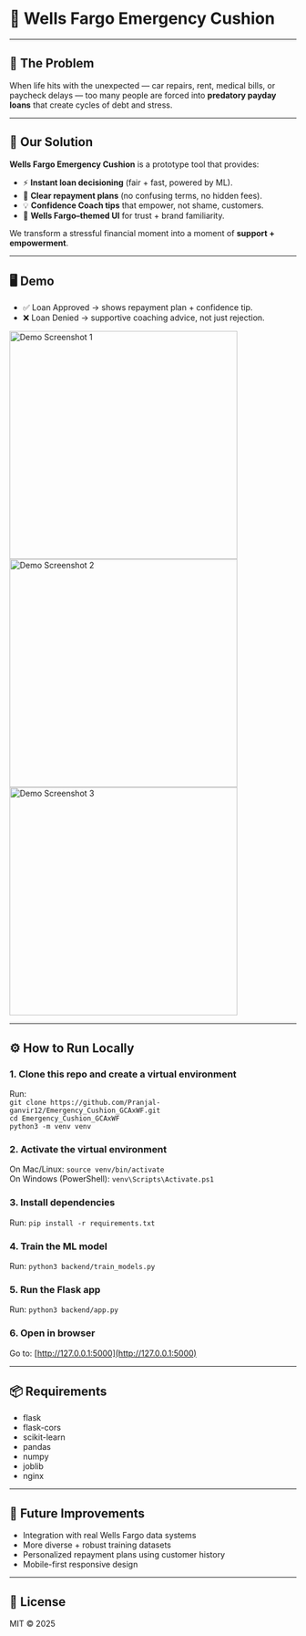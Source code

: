 # 💸 Wells Fargo Emergency Cushion

---

## 🚨 The Problem
When life hits with the unexpected — car repairs, rent, medical bills, or paycheck delays — too many people are forced into **predatory payday loans** that create cycles of debt and stress.  

---

## 🌟 Our Solution
**Wells Fargo Emergency Cushion** is a prototype tool that provides:

- ⚡ **Instant loan decisioning** (fair + fast, powered by ML).  
- 📅 **Clear repayment plans** (no confusing terms, no hidden fees).  
- 💡 **Confidence Coach tips** that empower, not shame, customers.  
- 🎨 **Wells Fargo–themed UI** for trust + brand familiarity.  

We transform a stressful financial moment into a moment of **support + empowerment**.  

---

## 🖥️ Demo
- ✅ Loan Approved → shows repayment plan + confidence tip.  
- ❌ Loan Denied → supportive coaching advice, not just rejection.  

<img src="/Users/pranjalganvir/Documents/GitHub/Emergency_Cushion_GCAxWF/image-1.png" alt="Demo Screenshot 1" width="400"/>
<img src="/Users/pranjalganvir/Documents/GitHub/Emergency_Cushion_GCAxWF/image-2.png" alt="Demo Screenshot 2" width="400"/>
<img src="/Users/pranjalganvir/Documents/GitHub/Emergency_Cushion_GCAxWF/image-3.png" alt="Demo Screenshot 3" width="400"/>



---

## ⚙️ How to Run Locally

### 1. Clone this repo and create a virtual environment  
Run:  
`git clone https://github.com/Pranjal-ganvir12/Emergency_Cushion_GCAxWF.git`  
`cd Emergency_Cushion_GCAxWF`  
`python3 -m venv venv`  

### 2. Activate the virtual environment  
On Mac/Linux: `source venv/bin/activate`  
On Windows (PowerShell): `venv\Scripts\Activate.ps1`  

### 3. Install dependencies  
Run: `pip install -r requirements.txt`  

### 4. Train the ML model  
Run: `python3 backend/train_models.py`  

### 5. Run the Flask app  
Run: `python3 backend/app.py`  

### 6. Open in browser  
Go to: [http://127.0.0.1:5000](http://127.0.0.1:5000)  

---

## 📦 Requirements
- flask  
- flask-cors  
- scikit-learn  
- pandas  
- numpy  
- joblib  
- nginx  

---

## 📌 Future Improvements
- Integration with real Wells Fargo data systems  
- More diverse + robust training datasets  
- Personalized repayment plans using customer history  
- Mobile-first responsive design  

---

## 📝 License
MIT © 2025